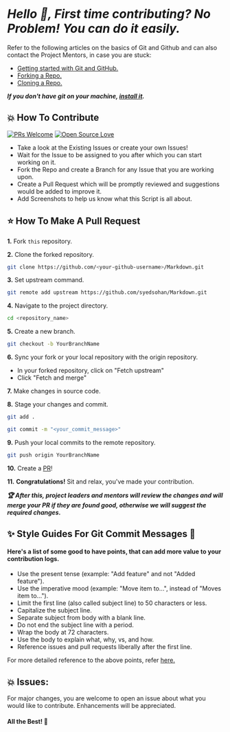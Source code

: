 # ***Hello 👋, First time contributing? No Problem! You can do it easily.***


Refer to the following articles on the basics of Git and Github and can also contact the Project Mentors, in case you are stuck:


- [Getting started with Git and GitHub.](https://docs.github.com/en/free-pro-team@latest/github/getting-started-with-github)
- [Forking a Repo.](https://help.github.com/en/github/getting-started-with-github/fork-a-repo)
- [Cloning a Repo.](https://help.github.com/en/desktop/contributing-to-projects/creating-a-pull-request)

***If you don't have git on your machine, [install it](https://help.github.com/articles/set-up-git/).***

## 💥 How To Contribute

[![PRs Welcome](https://img.shields.io/badge/PRs-welcome-brightgreen.svg?style=flat-square)](http://makeapullrequest.com)
[![Open Source Love](https://badges.frapsoft.com/os/v1/open-source.png?v=103)](https://github.com/ellerbrock/open-source-badges/)

- Take a look at the Existing Issues or create your own Issues!
- Wait for the Issue to be assigned to you after which you can start working on it.
- Fork the Repo and create a Branch for any Issue that you are working upon.
- Create a Pull Request which will be promptly reviewed and suggestions would be added to improve it.
- Add Screenshots to help us know what this Script is all about.


## ⭐ How To Make A Pull Request

**1.** Fork `this` repository.

**2.** Clone the forked repository.

```bash
git clone https://github.com/<your-github-username>/Markdown.git
```

**3.** Set upstream command.

```bash
git remote add upstream https://github.com/syedsohan/Markdown.git
```

**4.** Navigate to the project directory.

```bash
cd <repository_name>
```

**5.** Create a new branch.

```bash
git checkout -b YourBranchName
```

**6.** Sync your fork or your local repository with the origin repository.

- In your forked repository, click on "Fetch upstream"
- Click "Fetch and merge"

**7.** Make changes in source code.

**8.** Stage your changes and commit.

```bash
git add .
```

```bash
git commit -m "<your_commit_message>"
```

**9.** Push your local commits to the remote repository.

```bash
git push origin YourBranchName
```

**10.** Create a [PR](https://help.github.com/en/github/collaborating-with-issues-and-pull-requests/creating-a-pull-request)!

**11.** **Congratulations!** Sit and relax, you've made your contribution.

***:trophy: After this, project leaders and mentors will review the changes and will merge your PR if they are found good, otherwise we will suggest the required changes.***

## ✨ Style Guides For Git Commit Messages :memo:

#### Here's a list of some good to have points, that can add more value to your contribution logs.

- Use the present tense (example: "Add feature" and not "Added feature").
- Use the imperative mood (example: "Move item to...", instead of "Moves item to...").
- Limit the first line (also called subject line) to 50 characters or less.
- Capitalize the subject line.
- Separate subject from body with a blank line.
- Do not end the subject line with a period.
- Wrap the body at 72 characters.
- Use the body to explain what, why, vs, and how.
- Reference issues and pull requests liberally after the first line.

For more detailed reference to the above points, refer [here.](https://cbea.ms/git-commit/)

## 💥 Issues:

For major changes, you are welcome to open an issue  about what you would like to contribute. Enhancements will be appreciated.

#### All the Best! 🥇
